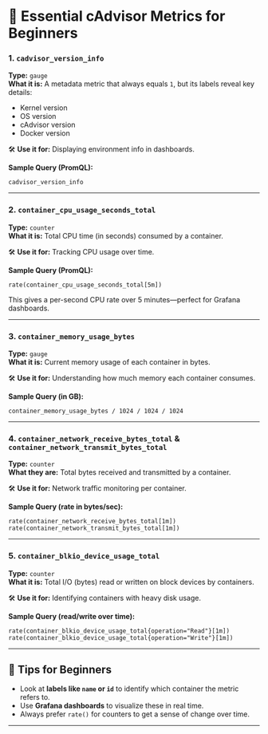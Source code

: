 # 🚀 Essential cAdvisor Metrics for Beginners

### 1. `cadvisor_version_info`
**Type:** `gauge`  
**What it is:** A metadata metric that always equals `1`, but its labels reveal key details:
- Kernel version
- OS version
- cAdvisor version
- Docker version

🛠️ **Use it for:** Displaying environment info in dashboards.

**Sample Query (PromQL):**
```promql
cadvisor_version_info
```

---

### 2. `container_cpu_usage_seconds_total`
**Type:** `counter`  
**What it is:** Total CPU time (in seconds) consumed by a container.

🛠️ **Use it for:** Tracking CPU usage over time.

**Sample Query (PromQL):**
```promql
rate(container_cpu_usage_seconds_total[5m])
```
This gives a per-second CPU rate over 5 minutes—perfect for Grafana dashboards.

---

### 3. `container_memory_usage_bytes`
**Type:** `gauge`  
**What it is:** Current memory usage of each container in bytes.

🛠️ **Use it for:** Understanding how much memory each container consumes.

**Sample Query (in GB):**
```promql
container_memory_usage_bytes / 1024 / 1024 / 1024
```

---

### 4. `container_network_receive_bytes_total` & `container_network_transmit_bytes_total`
**Type:** `counter`  
**What they are:** Total bytes received and transmitted by a container.

🛠️ **Use it for:** Network traffic monitoring per container.

**Sample Query (rate in bytes/sec):**
```promql
rate(container_network_receive_bytes_total[1m])
rate(container_network_transmit_bytes_total[1m])
```

---

### 5. `container_blkio_device_usage_total`
**Type:** `counter`  
**What it is:** Total I/O (bytes) read or written on block devices by containers.

🛠️ **Use it for:** Identifying containers with heavy disk usage.

**Sample Query (read/write over time):**
```promql
rate(container_blkio_device_usage_total{operation="Read"}[1m])
rate(container_blkio_device_usage_total{operation="Write"}[1m])
```

---

## 🧠 Tips for Beginners

- Look at **labels like `name` or `id`** to identify which container the metric refers to.
- Use **Grafana dashboards** to visualize these in real time.
- Always prefer `rate()` for counters to get a sense of change over time.

---
